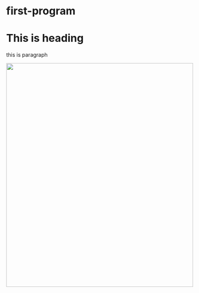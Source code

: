 # first-program

<html>
<head>
<title>My First Page </title>
</head>

<body>

<h1> This is heading </h1>
<p> this is paragraph </p>
<img src="C:\Users\admin\Desktop\MCA" width="500" height="600">

</body>
</html>
